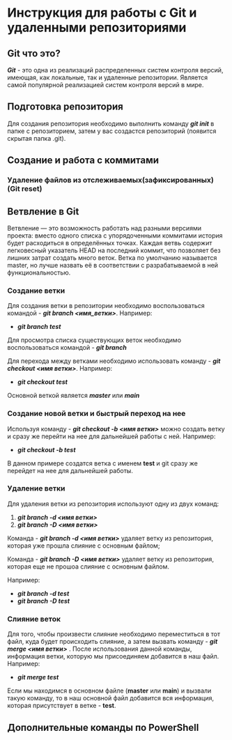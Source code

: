 # Инструкция для работы с Git и удаленными репозиториями


## Git что это?
***Git*** - это одна из реализаций распределенных систем контроля версий, имеющая, как локальные, так и удаленные репозитории. Является самой популярной реализацией систем контроля версий в мире.


## Подготовка репозитория
Для создания репозитория необходимо выполнить команду ***git init*** в папке с репозиторием, затем у вас создастся репозиторий (появится скрытая папка .git).

## Создание и работа с коммитами


### Удаление файлов из отслеживаемых(зафиксированных) (Git reset)


## Ветвление в Git
Ветвление — это возможность работать над разными версиями проекта: вместо одного списка с упорядоченными коммитами история будет расходиться в определённых точках. Каждая ветвь содержит легковесный указатель HEAD на последний коммит, что позволяет без лишних затрат создать много веток. Ветка по умолчанию называется master, но лучше назвать её в соответствии с разрабатываемой в ней функциональностью.


### Создание ветки
Для создания ветки в репозитории необходимо воспользоваться командой - ***git branch <имя_ветки>***. Например:

+ ***git branch test*** 

Для просмотра списка существующих веток необходимо воспользоваться командой - ***git branch***
 
Для перехода между ветками  необходимо использовать команду - ***git checkout <имя ветки>***. Например:

+ ***git checkout test***

Основной веткой является ***master*** или ***main***

### Создание новой ветки и быстрый переход на нее

Используя команду - ***git checkout -b <имя ветки>*** можно создать ветку и сразу же перейти на нее для дальнейшей работы с ней. Например:

- ***git checkout -b test***

В данном примере создатся ветка с именем **test** и git сразу же перейдет на нее для дальнейшей работы.


### Удаление ветки
Для удаления ветки из репозитория используют одну из двух команд:
1. ***git branch -d <имя ветки>***
2. ***git branch -D <имя ветки>***

Команда - ***git branch -d <имя ветки>*** удаляет ветку из репозитория, которая уже прошла слияние с основным файлом;

Команда - ***git branch -D <имя ветки>*** удаляет  ветку из репозитория, которая еще не прошоа слияние с основным файлом.

Например: 

+ ***git branch -d test***
+ ***git branch -D test***


### Слияние веток
Для того, чтобы произвести слияние необходимо переместиться в тот файл, куда будет происходить слияние, а затем вызвать команду - ***git merge <имя ветки>*** . После использования данной команды, информация ветки, которую мы присоединяем добавится в наш файл. Например:

+ ***git merge test***

Если мы находимся в основном файле (**master** или **main**) и вызвали такую команду, то в наш основной файл добавится вся информация, которая присутствует в ветке - **test**.



## Дополнительные команды по PowerShell